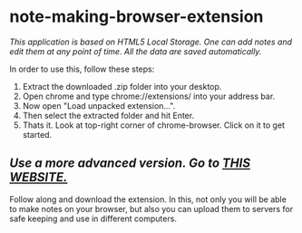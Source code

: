 note-making-browser-extension
=============================


*This application is based on HTML5 Local Storage. One can add notes and edit them at any point of time. 
All the data are saved automatically.*

In order to use this, follow these steps:

1.  Extract the downloaded .zip folder into your desktop.
2.  Open chrome and type chrome://extensions/ into your address bar.
3.  Now open "Load unpacked extension...".
4.  Then select the extracted folder and hit Enter.
5.  Thats it. Look at top-right corner of chrome-browser. Click on it to get started.

*Use a more advanced version. Go to [THIS WEBSITE.](http://aniruddha1.byethost9.com/)*
------------------------------------------------------------------------------------------------------------
Follow along and download the extension.
In this, not only you will be able to make notes on your browser, 
but also you can upload them to servers for safe keeping and use in different computers.

